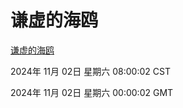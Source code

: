 # 谦虚的海鸥
[谦虚的海鸥](http://219.139.197.74:56308/qxdho/course/base/hotlink/index.php)

2024年 11月 02日 星期六 08:00:02 CST

2024年 11月 02日 星期六 00:00:02 GMT
